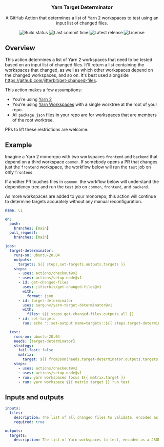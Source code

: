 <h3 align="center">Yarn Target Determinator</h3>
<p align="center">
  A GitHub Action that determines a list of Yarn 2 workspaces to test using an
  input list of changed files.
<p>
<p align="center">
  <img alt="Build status" src="https://img.shields.io/github/workflow/status/sargunv/yarn-target-determinator/CI/main">
  <img alt="Last commit time" src="https://img.shields.io/github/last-commit/sargunv/yarn-target-determinator">
  <img alt="Latest release" src="https://img.shields.io/github/v/release/sargunv/yarn-target-determinator">
  <img alt="License" src="https://img.shields.io/github/license/sargunv/yarn-target-determinator">
</p>

## Overview

This action determines a list of Yarn 2 workspaces that need to be tested based
on an input list of changed files. It'll return a list containing the workspaces
that changed, as well as which other workspaces depend on the changed
workspaces, and so on. It's best used alongside
https://github.com/jitterbit/get-changed-files.

This action makes a few assumptions:

- You're using [Yarn 2](https://yarnpkg.com/getting-started/install)
- You're using [Yarn Workspaces](https://yarnpkg.com/features/workspaces) with a
  single worktree at the root of your repo.
- All `package.json` files in your repo are for workspaces that are members of
  the root worktree.
  
PRs to lift these restrictions are welcome.

## Example

Imagine a Yarn 2 monorepo with two workspaces `frontend` and `backend` that
depend on a third workspace `common`. If somebody opens a PR that changes just
the `frontend` workspace, the workflow below will run the `test` job on only
`frontend`. 

If another PR touches files in `common`. the workflow below will
understand the dependency tree and run the `test` job on `common`, `frontend`,
and `backend`.

As more workspaces are added to your monorepo, this action will continue to
determine targets accurately without any manual reconfiguration.

```yaml
name: CI

on:
  push:
    branches: [main]
  pull_request:
    branches: [main]

jobs:
  target-determinator:
    runs-on: ubuntu-20.04
    outputs:
      targets: ${{ steps.set-targets.outputs.targets }}
    steps:
      - uses: actions/checkout@v2
      - uses: actions/setup-node@v1
      - id: get-changed-files
        uses: jitterbit/get-changed-files@v1
        with:
          format: json
      - id: target-determinator
        uses: sargunv/yarn-target-determinator@v1
        with:
          files: ${{ steps.get-changed-files.outputs.all }}
      - id: set-targets
        run: echo '::set-output name=targets::${{ steps.target-determinator.outputs.targets }}'

  test:
    runs-on: ubuntu-20.04
    needs: [target-determinator]
    strategy:
      fail-fast: false
      matrix:
        target: ${{ fromJson(needs.target-determinator.outputs.targets) }}
    steps:
      - uses: actions/checkout@v2
      - uses: actions/setup-node@v1
      - run: yarn workspaces focus ${{ matrix.target }}
      - run: yarn workspace ${{ matrix.target }} run test
```

## Inputs and outputs

```yaml
inputs:
  files:
    description: The list of all changed files to validate, encoded as a JSON array
    required: true

outputs:
  targets:
    description: The list of Yarn workspaces to test, encoded as a JSON array
```
